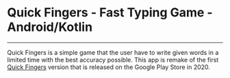 # Quick Fingers - Fast Typing Game - Android/Kotlin
---
Quick Fingers is a simple game that the user have to write given words in a limited time with the best accuracy possible. This app is remake of the first <a href="https://play.google.com/store/apps/details?id=ahmet.bozkan.quickfingers&hl=tr&gl=US" target="_blank">Quick Fingers</a> version that is released on the Google Play Store in 2020.

